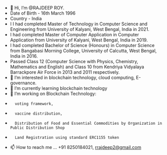- 👋 Hi, I’m @RAJDEEP ROY.
- Date of Birth - 16th March 1996
- Country - India
- I I had completed Master of Technology in Computer Science and Engineering from University of Kalyani, West Bengal, India in 2021.
- I had completed Master of Computer Application in Computer Application from University of Kalyani, West Bengal, India in 2019.
- I had completed Bachelor of Science (Honours) in Computer Science from Bangabasi Morning College, University of Calcutta, West Bengal, India in 2016.
- Passed Class 12 (Computer Science with Physics, Chemistry, Mathematics and English) and Class 10 from Kendriya Vidyalaya Barrackpore Air Force in 2013 and 2011 respectively. 
- 👀 I’m interested in blockchain technology, cloud computing, E-governance.
- 🌱 I’m currently learning blockchain technology
- 💞️ I’m working on Blockchain Technology: 
-       voting framework, 
-       vaccine distribution, 
-       Distribution of Food and Essential Commodities by Organization in Public Distribution Shop
-       Land Registration using standard ERC1155 token
- 📫 How to reach me ... +91 8250184021, rrajdeep2@gmail.com

<!---
RAJDEEPROY1996/RAJDEEPROY1996 is a ✨ special ✨ repository because its `README.md` (this file) appears on your GitHub profile.
You can click the Preview link to take a look at your changes.
--->
